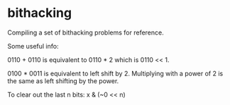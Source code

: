 # bithacking
Compiling a set of bithacking problems for reference.

Some useful info:

0110 + 0110 is equivalent to 0110 * 2 which is 0110 << 1.

0100 * 0011 is equivalent to left shift by 2. Multiplying with a power of 2 is the same as left shifting by the power.

To clear out the last n bits: x & (~0 << n)
